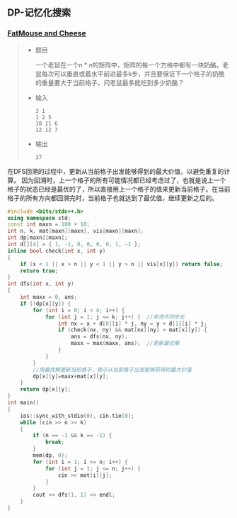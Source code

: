 ## DP-记忆化搜索

### [FatMouse and Cheese](http://acm.hdu.edu.cn/showproblem.php?pid=1078)

> - 题目
>
>   一个老鼠在一个$n*n$的矩阵中，矩阵的每一个方格中都有一块奶酪。老鼠每次可以垂直或着水平前进最多k步，并且要保证下一个格子的奶酪的重量要大于当前格子，问老鼠最多能吃到多少奶酪？
>
> - 输入
>
>   ```
>   3 1
>   1 2 5
>   10 11 6
>   12 12 7
>   ```
>
> - 输出
>
>   ```
>   37
>   ```

在DFS回溯的过程中，更新从当前格子出发能够得到的最大价值，以避免重复的计算。
因为回溯时，上一个格子的所有可能情况都已经考虑过了，也就是说上一个格子的状态已经是最优的了，所以直接用上一个格子的值来更新当前格子。在当前格子的所有方向都回溯完时，当前格子也就达到了最优值，继续更新之后的。

```c++
#include <bits/stdc++.h>
using namespace std;
const int maxn = 100 + 10;
int n, k, mat[maxn][maxn], vis[maxn][maxn];
int dp[maxn][maxn];
int d[][4] = { 1, -1, 0, 0, 0, 0, 1, -1 };
inline bool check(int x, int y)
{
	if (x < 1 || x > n || y < 1 || y > n || vis[x][y]) return false;
	return true;
}
int dfs(int x, int y)
{
	int maxx = 0, ans;
	if (!dp[x][y]) {
		for (int i = 0; i < 4; i++) {
			for (int j = 1; j <= k; j++) {	//考虑不同步长
				int nx = x + d[0][i] * j, ny = y + d[1][i] * j;
				if (check(nx, ny) && mat[nx][ny] > mat[x][y]) {
					ans = dfs(nx, ny);
					maxx = max(maxx, ans);	//更新最优解
				}
			}
		}
        //用最优解更新当前格子，表示从当前格子出发能够获得的最大价值
		dp[x][y]=maxx+mat[x][y]; 
    }
	return dp[x][y];
}
int main()
{
    ios::sync_with_stdio(0), cin.tie(0);
	while (cin >> n >> k)
	{
		if (n == -1 && k == -1) {
			break;
		}
		mem(dp, 0);
		for (int i = 1; i <= n; i++) {
			for (int j = 1; j <= n; j++) {
				cin >> mat[i][j];
			}
		}
		cout << dfs(1, 1) << endl;
	}
}
```

